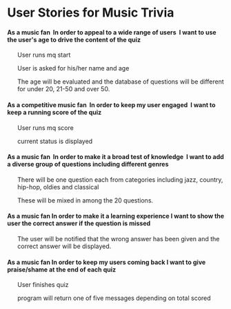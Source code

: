 <h1>User Stories for Music Trivia</h1>

<h4>As a music fan 
In order to appeal to a wide range of users 
I want to use the user's age to drive the content of the quiz</h4>

<ul>User runs mq start</ul>

<ul>User is asked for his/her name and age</ul>

<ul>The age will be evaluated and the database of questions will be different for under 20, 21-50 and over 50.</ul>

<h4>As a competitive music fan 
In order to keep my user engaged 
I want to keep a running score of the quiz</h4>

<ul>User runs mq score</ul>

<ul>current status is displayed</ul>

<h4>As a music fan 
In order to make it a broad test of knowledge 
I want to add a diverse group of questions including different genres</h4>

<ul>There will be one question each from categories including jazz, country, hip-hop, oldies and classical</ul>

<ul>These will be mixed in among the 20 questions.</ul>

<h4>As a music fan
In order to make it a learning experience
I want to show the user the correct answer if the question is missed</h4>

<ul>The user will be notified that the wrong answer has been given and the correct answer will be displayed.</ul>

<h4>As a music fan
In order to keep my users coming back
I want to give praise/shame at the end of each quiz</h4>
<ul>User finishes quiz</ul>

<ul>program will return one of five messages depending on total scored</ul>
